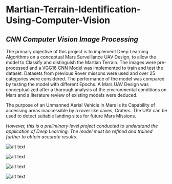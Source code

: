# Martian-Terrain-Identification-Using-Computer-Vision
## *CNN Computer Vision Image Processing*

The primary objective of this project is to implement Deep Learning Algorithms on a conceptual Mars Surveillance UAV Design, to allow the model to Classify and distinguish the Martian Terrain.
The images were pre-processed and a VGG16 CNN Model was implemented to train and test the dataset. Datasets from previous Rover missons were used and over 25 categories were considered. The performance of the model was compared by testing the model with different Epochs.
A Mars UAV Design was conceptualized after a thorough analysis of the environmental conditions on Mars and a literature review of existing models were deduced.

The purpose of an Unmanned Aerial Vehicle in Mars is its Capability of accessing areas inaccessible by a rover like caves, Craters. The UAV can be used to
detect suitable landing sites for future Mars Missions.

*However, this is a preliminary level project conducted to understand the application of Deep Learning. The model must be refined and trained further to obtain accurate results.*

![alt text](image1.jpg)

![alt text](image2.jpg)

![alt text](image3.jpg)

![alt text](image4.jpg)



